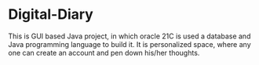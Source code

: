 # Digital-Diary
This is GUI based Java project, in which oracle 21C is used a database and Java programming language to build it.
It is personalized space, where any one can create an account and pen down his/her thoughts.
